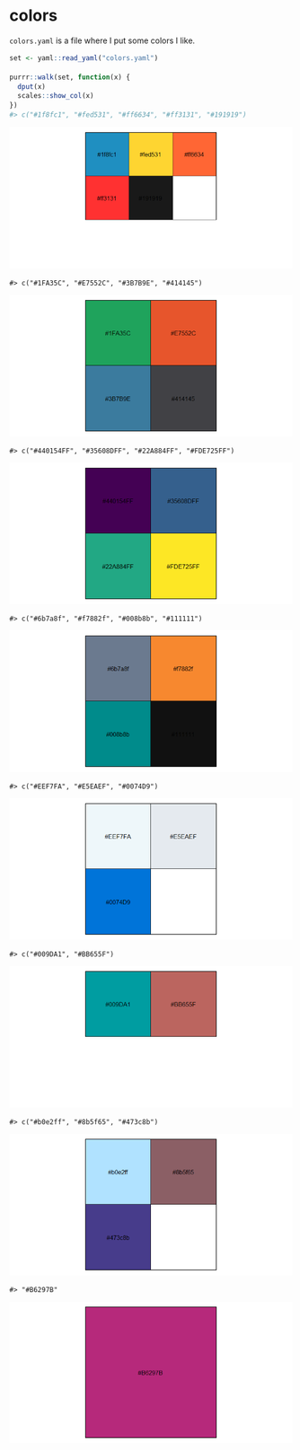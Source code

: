 
<!-- README.md is generated from README.Rmd. Please edit that file -->

# colors

`colors.yaml` is a file where I put some colors I like.

``` r
set <- yaml::read_yaml("colors.yaml")

purrr::walk(set, function(x) {
  dput(x)
  scales::show_col(x)  
})
#> c("#1f8fc1", "#fed531", "#ff6634", "#ff3131", "#191919")
```

![](README_files/figure-gfm/plots-1.png)<!-- -->

    #> c("#1FA35C", "#E7552C", "#3B7B9E", "#414145")

![](README_files/figure-gfm/plots-2.png)<!-- -->

    #> c("#440154FF", "#35608DFF", "#22A884FF", "#FDE725FF")

![](README_files/figure-gfm/plots-3.png)<!-- -->

    #> c("#6b7a8f", "#f7882f", "#008b8b", "#111111")

![](README_files/figure-gfm/plots-4.png)<!-- -->

    #> c("#EEF7FA", "#E5EAEF", "#0074D9")

![](README_files/figure-gfm/plots-5.png)<!-- -->

    #> c("#009DA1", "#BB655F")

![](README_files/figure-gfm/plots-6.png)<!-- -->

    #> c("#b0e2ff", "#8b5f65", "#473c8b")

![](README_files/figure-gfm/plots-7.png)<!-- -->

    #> "#B6297B"

![](README_files/figure-gfm/plots-8.png)<!-- -->
